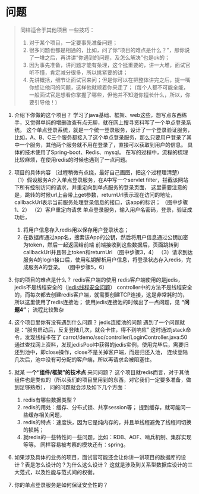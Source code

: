 # 问题

> 同样适合于其他项目
> 一些技巧：
> 1. 对于某个项目，一定要事先准备问题；
> 2. 很多问题也都是相通的，比如，问了你“项目的难点是什么？”，那你说了一堆之后，再讲讲“你遇到的问题，及怎么解决”也是ok的；
> 3. 因为事先准备，讲问题才能有条理，这个挺重要的，讲一大堆，面试官听不懂，肯定减分很多，所以挑紧要的讲；
> 4. 先讲概括，细节让面试官来问；但是你可以在把整体讲完之后，提一嘴你想让他问的问题，这样他就顺着你来走了；
> (每个人都不可能全能，一般面试官是想看你掌握了哪些，但他并不知道你擅长什么，所以，你要引导他！)

1. 介绍下你做的这个项目？
   学习了java基础、框架、web这些，想写点东西练手，又觉得单纯的增删改查有点无聊，就在网上搜寻资料写了一个单点登录系统。
   这个单点登录系统，就是一个统一登录服务，设计了一个登录验证服务，比如，A、B、C三个服务都接入了这个单点登录服务，那么只要用户登录了其中一个服务，其他两个服务就不用在登录了，直接可以获取到用户的信息。
   具体的技术使用了Spring-boot、Redis、mysql。
   在写的过程中，流程的梳理比较麻烦，在使用redis的时候也遇到了一点问题。
   
2. 项目的具体内容
   （过程稍微有点绕，最好自己画图，把这个过程理清楚）
   （1）假设服务A介入单点登录服务，在A中写一个servlet filter，拦截该网站下所有控制访问的请求，并重定向到单点服务的登录页面，
   这里需要注意的是，跳转的时候url上会带上get参数，returnUrl表示现在访问的地址，callbackUrl表示当前服务处理登录信息的接口，该app的标识；
   （图中步骤1、2）
   （2）客户重定向请求 单点登录服务，输入用户名密码，登录，验证成功后，
      1. 将用户信息存入redis用以保存用户登录状态；  
      2. 在数据库通过app名，搜索该App的公钥，然后将用户信息通过公钥加密为token，然后一起返回给前端
      前端接收到这些数据后，页面跳转到callbackUrl并且带上token和returnUrl
    （图中步骤3，4）
   （3）请求到达服务A的login接口后，使用私钥解析用户信息，将登录状态存入redis，完成服务A的登录。
   （图中步骤5，6）
      
3. 你的项目的难点是什么？
   redis客户端的使用
      redis客户端使用的是jedis，jedis不是线程安全的（[jedis线程安全问题](https://www.jianshu.com/p/5e4a1f92c88f "jedis线程安全问题")）
      controller中的方法不是线程安全的，而每次都去创建redis客户端，就需要创建TCP连接，这是非常耗时的，所以这里使用了redis连接池；
      使用jedis连接池的时候出了一点问题，见 **“问题4”**；
   流程比较繁杂
   
4. 这个项目里你有没有遇到什么问题？
   jedis连接池的问题
   遇到了一个问题就是：“服务启动后，反复登陆几次，就会卡住，得不到响应”
   这时通过jstack命令，发现线程卡在了 carrot/demo/sso/controller/LoginController.java:50 
   通过查找网上资料，发现jedisPool中获得的jedis实例，使用完毕后，需要归还到池中，即close操作，close不是关掉客户端，而是归还入池，
   连续登陆几次后，池中没有可分配的客户端，所以再请求会被阻塞住。

5. 就某 **一个“组件/框架”的技术点** 来问问题？
   这个项目就redis而言，对于其他组件也是类似的（所以我们的项目里用到的东西，对它我们一定要多准备，做到足够熟悉），
   问的问题就会涉及如下几个方面：
      1. redis有哪些数据类型？
      2. redis的用处：缓存、分布式锁、共享session等；
         提到缓存，就可能问一些缓存相关问题，
      3. redis的特点：速度快，因为它是纯内存的，并且单线程避免了线程间切换的损耗；
      4. 就redis的一些特性问一些问题，比如：RDB、AOF、哨兵机制、集群实现等等。
   同样容易被考察的模块还有：spring。
 6. 如果涉及具体的业务的项目，面试官可能还会让你讲一讲项目的数据库的设计？表是怎么设计的？为什么这么设计？
      这就是涉及到关系型数据库设计的三大范式，以及性能与范式间的权衡。

 7. 你的单点登录服务是如何保证安全性的？
 

